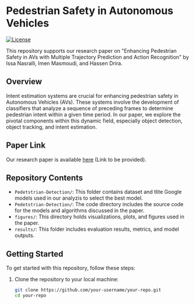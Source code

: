
# Pedestrian Safety in Autonomous Vehicles

[![License](https://img.shields.io/badge/License-MIT-blue.svg)](https://opensource.org/licenses/MIT)

This repository supports our research paper on "Enhancing Pedestrian Safety in AVs with Multiple Trajectory Prediction and Action Recognition" by Issa Nasralli, Imen Masmoudi, and Hassen Drira.

## Overview

Intent estimation systems are crucial for enhancing pedestrian safety in Autonomous Vehicles (AVs). These systems involve the development of classifiers that analyze a sequence of preceding frames to determine pedestrian intent within a given time period. In our paper, we explore the pivotal components within this dynamic field, especially object detection, object tracking, and intent estimation.

## Paper Link

Our research paper is available [here](#) (Link to be provided).

## Repository Contents

- `Pedetstrian-Detection/`: This folder contains dataset and tlite Google models used in our analyzis to select the best model.
- `Pedetstrian-Detection/`: The code directory includes the source code for the models and algorithms discussed in the paper.
- `figures/`: This directory holds visualizations, plots, and figures used in the paper.
- `results/`: This folder includes evaluation results, metrics, and model outputs.

## Getting Started

To get started with this repository, follow these steps:

1. Clone the repository to your local machine:

   ```bash
   git clone https://github.com/your-username/your-repo.git
   cd your-repo
